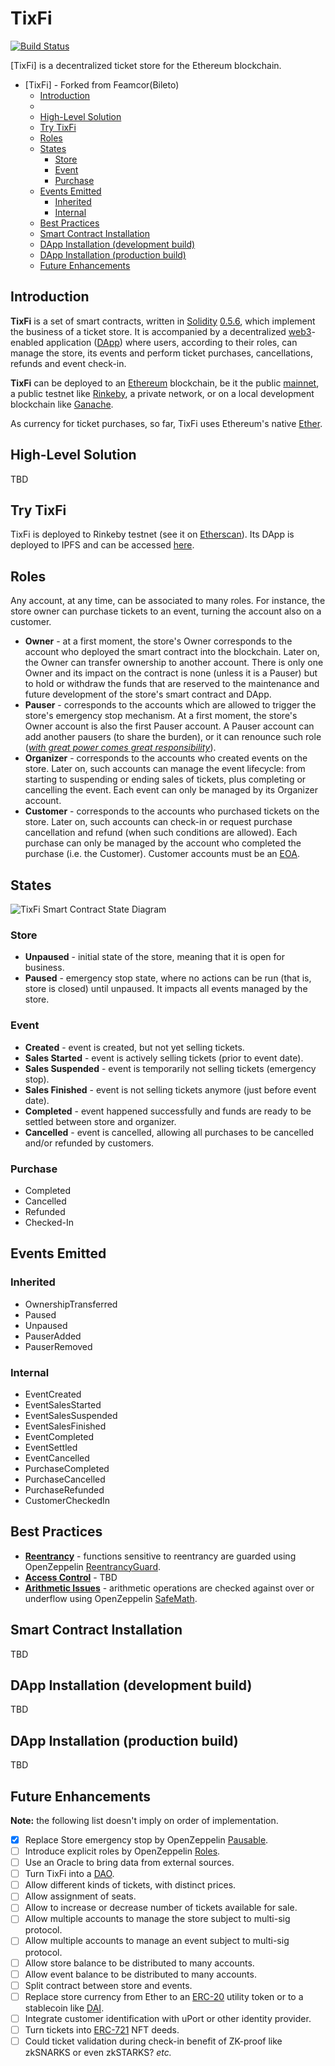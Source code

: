 # TixFi

[![Build Status](https://travis-ci.org/feamcor/TixFi.svg?branch=master)](https://travis-ci.org/feamcor/TixFi)

[TixFi] is a decentralized ticket store for the Ethereum blockchain.

- [TixFi] - Forked from Feamcor(Bileto)
  - [Introduction](#introduction)
  - [](#)
  - [High-Level Solution](#high-level-solution)
  - [Try TixFi](#try-TixFi)
  - [Roles](#roles)
  - [States](#states)
    - [Store](#store)
    - [Event](#event)
    - [Purchase](#purchase)
  - [Events Emitted](#events-emitted)
    - [Inherited](#inherited)
    - [Internal](#internal)
  - [Best Practices](#best-practices)
  - [Smart Contract Installation](#smart-contract-installation)
  - [DApp Installation (development build)](#dapp-installation-development-build)
  - [DApp Installation (production build)](#dapp-installation-production-build)
  - [Future Enhancements](#future-enhancements)

## Introduction

**TixFi** is a set of smart contracts, written in [Solidity](https://solidity.readthedocs.io/en/v0.5.6/index.html) [0.5.6](https://github.com/ethereum/solidity/releases/tag/v0.5.6), which implement the business of a ticket store. It is accompanied by a decentralized [web3](https://blockchainhub.net/web3-decentralized-web)-enabled application ([DApp](https://ethereum.stackexchange.com/questions/383/what-is-a-dapp)) where users, according to their roles, can manage the store, its events and perform ticket purchases, cancellations, refunds and event check-in.

**TixFi** can be deployed to an [Ethereum](https://ethereum.org) blockchain, be it the public [mainnet](https://etherscan.io), a public testnet like [Rinkeby](https://rinkeby.etherscan.io), a private network, or on a local development blockchain like [Ganache](https://truffleframework.com/ganache).

As currency for ticket purchases, so far, TixFi uses Ethereum's native [Ether](https://www.ethereum.org/ether).

## High-Level Solution

TBD

## Try TixFi

TixFi is deployed to Rinkeby testnet (see it on [Etherscan](https://rinkeby.etherscan.io/)).
Its DApp is deployed to IPFS and can be accessed [here](#).

## Roles

Any account, at any time, can be associated to many roles. For instance, the store owner can purchase tickets to an event, turning the account also on a customer.

-   **Owner** - at a first moment, the store's Owner corresponds to the account who deployed the smart contract into the blockchain. Later on, the Owner can transfer ownership to another account. There is only one Owner and its impact on the contract is none (unless it is a Pauser) but to hold or withdraw the funds that are reserved to the maintenance and future development of the store's smart contract and DApp.
-   **Pauser** - corresponds to the accounts which are allowed to trigger the store's emergency stop mechanism. At a first moment, the store's Owner account is also the first Pauser account. A Pauser account can add another pausers (to share the burden), or it can renounce such role ([_with great power comes great responsibility_](https://en.wikipedia.org/wiki/Uncle_Ben)).
-   **Organizer** - corresponds to the accounts who created events on the store. Later on, such accounts can manage the event lifecycle: from starting to suspending or ending sales of tickets, plus completing or cancelling the event. Each event can only be managed by its Organizer account.
-   **Customer** - corresponds to the accounts who purchased tickets on the store. Later on, such accounts can check-in or request purchase cancellation and refund (when such conditions are allowed). Each purchase can only be managed by the account who completed the purchase (i.e. the Customer). Customer accounts must be an [EOA](https://ethereum.stackexchange.com/questions/5828/what-is-an-eoa-account).

## States

![TixFi Smart Contract State Diagram](docs/TixFi_state_diagram.svg)

### Store

-   **Unpaused** - initial state of the store, meaning that it is open for business.
-   **Paused** - emergency stop state, where no actions can be run (that is, store is closed) until unpaused. It impacts all events managed by the store.

### Event

-   **Created** - event is created, but not yet selling tickets.
-   **Sales Started** - event is actively selling tickets (prior to event date).
-   **Sales Suspended** - event is temporarily not selling tickets (emergency stop).
-   **Sales Finished** - event is not selling tickets anymore (just before event date).
-   **Completed** - event happened successfully and funds are ready to be settled between store and organizer.
-   **Cancelled** - event is cancelled, allowing all purchases to be cancelled and/or refunded by customers.

### Purchase

-   Completed
-   Cancelled
-   Refunded
-   Checked-In

## Events Emitted

### Inherited

-   OwnershipTransferred
-   Paused
-   Unpaused
-   PauserAdded
-   PauserRemoved

### Internal

-   EventCreated
-   EventSalesStarted
-   EventSalesSuspended
-   EventSalesFinished
-   EventCompleted
-   EventSettled
-   EventCancelled
-   PurchaseCompleted
-   PurchaseCancelled
-   PurchaseRefunded
-   CustomerCheckedIn

## Best Practices

-   **[Reentrancy](https://www.dasp.co/#item-1)** - functions sensitive to reentrancy are guarded using OpenZeppelin [ReentrancyGuard](https://github.com/OpenZeppelin/openzeppelin-solidity/blob/master/contracts/utils/ReentrancyGuard.sol).
-   **[Access Control](https://www.dasp.co/#item-2)** - TBD
-   **[Arithmetic Issues](https://www.dasp.co/#item-3)** - arithmetic operations are checked against over or underflow using OpenZeppelin [SafeMath](https://github.com/OpenZeppelin/openzeppelin-solidity/blob/master/contracts/math/SafeMath.sol).

## Smart Contract Installation

TBD

## DApp Installation (development build)

TBD

## DApp Installation (production build)

TBD

## Future Enhancements

**Note:** the following list doesn't imply on order of implementation.

-   [x] Replace Store emergency stop by OpenZeppelin [Pausable](https://github.com/OpenZeppelin/openzeppelin-solidity/blob/master/contracts/lifecycle/Pausable.sol).
-   [ ] Introduce explicit roles by OpenZeppelin [Roles](https://github.com/OpenZeppelin/openzeppelin-solidity/blob/master/contracts/access/Roles.sol).
-   [ ] Use an Oracle to bring data from external sources.
-   [ ] Turn TixFi into a [DAO](https://en.wikipedia.org/wiki/Decentralized_autonomous_organization).
-   [ ] Allow different kinds of tickets, with distinct prices.
-   [ ] Allow assignment of seats.
-   [ ] Allow to increase or decrease number of tickets available for sale.
-   [ ] Allow multiple accounts to manage the store subject to multi-sig protocol.
-   [ ] Allow multiple accounts to manage an event subject to multi-sig protocol.
-   [ ] Allow store balance to be distributed to many accounts.
-   [ ] Allow event balance to be distributed to many accounts.
-   [ ] Split contract between store and events.
-   [ ] Replace store currency from Ether to an [ERC-20](https://theethereum.wiki/w/index.php/ERC20_Token_Standard) utility token or to a stablecoin like [DAI](https://makerdao.com/en/dai).
-   [ ] Integrate customer identification with uPort or other identity provider.
-   [ ] Turn tickets into [ERC-721](https://eips.ethereum.org/EIPS/eip-721) NFT deeds.
-   [ ] Could ticket validation during check-in benefit of ZK-proof like zkSNARKS or even zkSTARKS?
        _etc._
